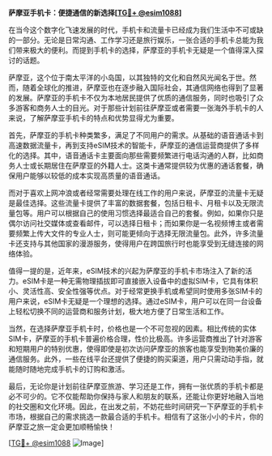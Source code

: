 **萨摩亚手机卡：便捷通信的新选择[[TG💪+ @esim1088](https://t.me/s/esim1088)]**

在当今这个数字化飞速发展的时代，手机卡和流量卡已经成为我们生活中不可或缺的一部分。无论是日常沟通、工作学习还是旅行娱乐，一张合适的手机卡总能为我们带来极大的便利。而提到手机卡的选择，萨摩亚的手机卡无疑是一个值得深入探讨的话题。

萨摩亚，这个位于南太平洋的小岛国，以其独特的文化和自然风光闻名于世。然而，随着全球化的推进，萨摩亚也在逐步融入国际社会，其通信网络也得到了显著的发展。萨摩亚的手机卡不仅为本地居民提供了优质的通信服务，同时也吸引了众多游客和商务人士的目光。对于那些计划前往萨摩亚或者需要一张海外手机卡的人来说，了解萨摩亚手机卡的特点和优势显得尤为重要。

首先，萨摩亚的手机卡种类繁多，满足了不同用户的需求。从基础的语音通话卡到高速数据流量卡，再到支持eSIM技术的智能卡，萨摩亚的通信运营商提供了多样化的选择。其中，语音通话卡主要面向那些需要频繁进行电话沟通的人群，比如商务人士或长期居住在萨摩亚的外籍人士。这类卡通常提供较为优惠的通话套餐，确保用户能够以较低的成本实现高质量的语音通话。

而对于喜欢上网冲浪或者经常需要处理在线工作的用户来说，萨摩亚的流量卡无疑是最佳选择。这些流量卡提供了丰富的数据套餐，包括日租卡、月租卡以及无限流量包等。用户可以根据自己的使用习惯选择最适合自己的套餐。例如，如果你只是偶尔访问社交媒体或查看邮件，可以选择日租卡；而如果你是一名视频博主或者需要频繁上传大文件的专业人士，则可能更倾向于选择无限流量包。此外，许多流量卡还支持与其他国家的漫游服务，使得用户在跨国旅行时也能享受到无缝连接的网络体验。

值得一提的是，近年来，eSIM技术的兴起为萨摩亚的手机卡市场注入了新的活力。eSIM卡是一种无需物理插拔即可直接嵌入设备中的虚拟SIM卡，它具有体积小、灵活性高、安全性强等优点。对于经常更换手机或希望同时使用多张SIM卡的用户来说，eSIM卡无疑是一个理想的选择。通过eSIM卡，用户可以在同一台设备上轻松切换不同的运营商和服务计划，极大地方便了日常生活和工作。

当然，在选择萨摩亚手机卡时，价格也是一个不可忽视的因素。相比传统的实体SIM卡，萨摩亚的手机卡普遍价格合理，性价比极高。许多运营商推出了针对游客和短期用户的特别优惠，使得即使是初次访问萨摩亚的旅客也能享受到物美价廉的通信服务。此外，一些在线平台还提供了便捷的购买渠道，用户只需动动手指，就能随时随地完成手机卡的订购和激活。

最后，无论你是计划前往萨摩亚旅游、学习还是工作，拥有一张优质的手机卡都是必不可少的。它不仅能帮助你保持与家人和朋友的联系，还能让你更好地融入当地的社交圈和文化环境。因此，在出发之前，不妨花些时间研究一下萨摩亚的手机卡市场，根据自己的需求挑选一款最合适的手机卡。相信有了这张小小的卡片，你的萨摩亚之旅一定会更加顺畅愉快！

[[TG💪+ @esim1088](https://t.me/s/esim1088) ![Image](https://i.postimg.cc/4NQfJmqS/Snipaste-2025-05-13-00-14-12.png)]